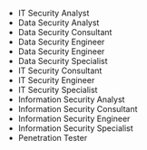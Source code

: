 - IT Security Analyst
- Data Security Analyst
- Data Security Consultant
- Data Security Engineer
- Data Security Engineer
- Data Security Specialist
- IT Security Consultant
- IT Security Engineer
- IT Security Specialist
- Information Security Analyst
- Information Security Consultant
- Information Security Engineer
- Information Security Specialist
- Penetration Tester
